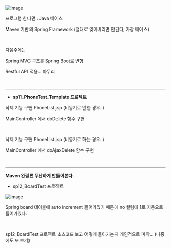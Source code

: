 ![image](https://user-images.githubusercontent.com/78403443/124223455-b79e6b00-db3e-11eb-892d-5f2ab1df5cef.png)

프로그램 한다면.. Java 베이스

Maven 기반의 Spring Framework (절대로 잊어버리면 안된다, 가장 베이스)

<br/>

다음주에는

Spring MVC 구조를 Spring Boot로 변형

Restful API 적용... 마무리

<br/>

---

- **sp11_PhoneTest_Template 프로젝트**

삭제 기능 구현 PhoneList.jsp (비동기로 안한 경우..)

MainController 에서 doDelete 함수 구현

<br/>

삭제 기능 구현 PhoneList.jsp (비동기로 하는 경우..)

MainController 에서 doAjaxDelete 함수 구현

<br/>

---

**Maven 완결편 무난하게 만들어본다.**

- sp12_BoardTest 프로젝트

![image](https://user-images.githubusercontent.com/78403443/124223510-d0a71c00-db3e-11eb-892e-1c5e3b82d72f.png)

Spring board 테이블에 auto increment 들어가있기 때문에 no 컬럼에 1로 자동으로 들어가있다.

<br/>

sp12_BoardTest 프로젝트 소스코드 보고 어떻게 돌아가는지 개인적으로 파악... (나중에도 또 보기)
